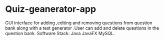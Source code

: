 # Quiz-geanerator-app



GUI interface for adding ,editing and removing questions from question bank along with a test generator .User can add and delete questions in the question bank.
Software Stack:
Java
JavaFX
MySQL.

